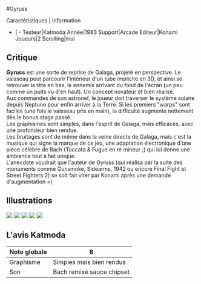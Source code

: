 #Gyruss

Caractéristiques | Information
- | -
Testeur|Katmoda
Année|1983
Support|Arcade
Editeur|Konami
Joueurs|2
Scrolling|mul

## Critique
<b>Gyruss</b> est une sorte de reprise de Galaga, projeté en perspective. Le vaisseau peut parcourir l'intérieur d'un tube implicite en 3D, et ainsi se retrouver la tête en bas, le ennemis arrivant du fond de l'écran (un peu comme un puits vu d'en haut). Un concept novateur et bien réalisé.<br/>Aux commandes de son astronef, le joueur doit traverser le système solaire depuis Neptune pour enfin arriver à la Terre. Si les premiers "warps" sont faciles (une fois le vaisseau pris en main), la difficulté augmente nettement dès le bonus stage passé.<br/>Les graphismes sont simples, dans l'esprit de Galaga, mais efficaces, avec une profondeur bien rendue.<br/>Les bruitages sont de même dans la veine directe de Galaga, mais c'est la musique qui signe la marque de ce jeu, une adaptation électronique d'une pièce célèbre de Bach (Toccata & Fugue en ré mineur ;) qui lui donne une ambiance tout à fait unique.<br/>L'anecdote voudrait que l'auteur de Gyruss (qui réalisa par la suite des monuments comme Gunsmoke, Sidearms, 1942 ou encore Final Fight et Street Fighters 2) se soit fait virer par Konami après une demande d'augmentation =)

## Illustrations
![](http://www.shmup.com/images/thumbs/gyruss.jpg)
![](http://www.shmup.com/images/thumbs/gyruss-2.jpg)
![](http://www.shmup.com/images/thumbs/)
![](http://www.shmup.com/images/thumbs/)
![](http://www.shmup.com/images/thumbs/)

## L'avis Katmoda
Note globale|8
-|-
Graphisme|Simples mais bien rendus
Son|Bach remixé sauce chipset
